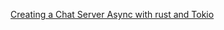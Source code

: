 [Creating a Chat Server Async with rust and Tokio](https://www.youtube.com/watch?v=Iapc-qGTEBQ&ab_channel=CodingTech)
